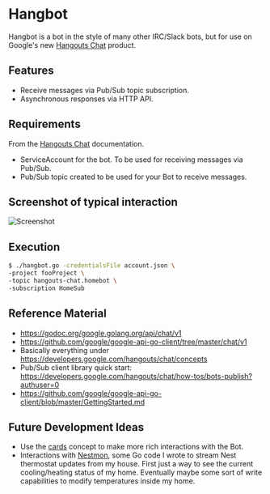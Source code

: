 # Hangbot

Hangbot is a bot in the style of many other IRC/Slack bots, but for use on Google's new [Hangouts Chat](https://gsuite.google.com/products/chat/) product.

## Features

*  Receive messages via Pub/Sub topic subscription.
*  Asynchronous responses via HTTP API.

## Requirements

From the [Hangouts Chat](https://developers.google.com/hangouts/chat/) documentation.

*  ServiceAccount for the bot. To be used for receiving messages via Pub/Sub.
*  Pub/Sub topic created to be used for your Bot to receive messages.

## Screenshot of typical interaction

![Screenshot](https://github.com/jforman/homebot/blob/master/hangouts-chat-screenshot.png)

## Execution

```bash
$ ./hangbot.go -credentialsFile account.json \
-project fooProject \
-topic hangouts-chat.homebot \
-subscription HomeSub
```

## Reference Material

*  https://godoc.org/google.golang.org/api/chat/v1
*  https://github.com/google/google-api-go-client/tree/master/chat/v1
*  Basically everything under https://developers.google.com/hangouts/chat/concepts
*  Pub/Sub client library quick start: https://developers.google.com/hangouts/chat/how-tos/bots-publish?authuser=0
*  https://github.com/google/google-api-go-client/blob/master/GettingStarted.md

## Future Development Ideas

* Use the [cards](https://developers.google.com/hangouts/chat/concepts/cards) concept to make more rich interactions with the Bot.
* Interactions with [Nestmon](https://github.com/jforman/nestmon), some Go code I wrote to stream Nest thermostat updates from my house. First just a way to see the current cooling/heating status of my home. Eventually maybe some sort of write capabilities to modify temperatures inside my home.
